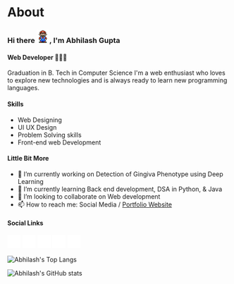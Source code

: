 # About

### Hi there <img src='https://github.com/Abhilashgupta2706/Abhilashgupta2706/blob/main/icons/Mario_Hello_Big.gif' alt='hello' height='30'>, I'm Abhilash Gupta
#### Web Developer 🧑🏻‍💻

Graduation in B. Tech in Computer Science
I'm a web enthusiast who loves to explore new technologies and is always ready to learn new programming languages.

#### Skills

* Web Designing
* UI UX Design
* Problem Solving skills
* Front-end web Development

#### Little Bit More

- 🔭 I’m currently working on Detection of Gingiva Phenotype using Deep Learning 
- 🌱 I’m currently learning Back end development, DSA in Python, & Java 
- 👯 I’m looking to collaborate on Web development 
- 📫 How to reach me: Social Media / [Portfolio Website](https://abhilashgupta.ml/)

#### Social Links

[<img src='https://github.com/Abhilashgupta2706/Abhilashgupta2706/blob/main/icons/Github%20-%20Negative.png' alt='github' height='30'>](https://github.com/Abhilashgupta2706)  [<img src='https://github.com/Abhilashgupta2706/Abhilashgupta2706/blob/main/icons/LinkedIn%20-%20Negative.png' alt='linkedin' height='30'>](https://www.linkedin.com/in/abhilash-gupta-8599b0203/)  [<img src='https://github.com/Abhilashgupta2706/Abhilashgupta2706/blob/main/icons/Instagram%20-%20Negative.png' alt='instagram' height='30'>](https://www.instagram.com/abhilashgupta2706/)  [<img src='https://github.com/Abhilashgupta2706/Abhilashgupta2706/blob/main/icons/Twitter%20-%20Negative.png' alt='twitter' height='30'>](https://twitter.com/abhilashgupta27)    [<img src='https://github.com/Abhilashgupta2706/Abhilashgupta2706/blob/main/icons/Discord%20-%20Negative.png' alt='discord' height='30'>](https://discord.gg/77MQq2b3aT)  

![Abhilash's Top Langs](https://github-readme-stats.vercel.app/api/top-langs/?username=Abhilashgupta2706)

![Abhilash's GitHub stats](https://github-readme-stats.vercel.app/api?username=Abhilashgupta2706)
